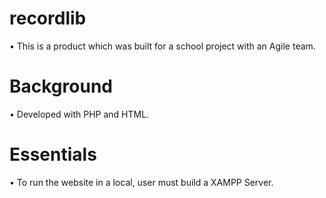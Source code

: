 # recordlib
• This is a product which was built for a school project with an Agile team.
# Background
• Developed with PHP and HTML.
# Essentials
• To run the website in a local, user must build a XAMPP Server.
